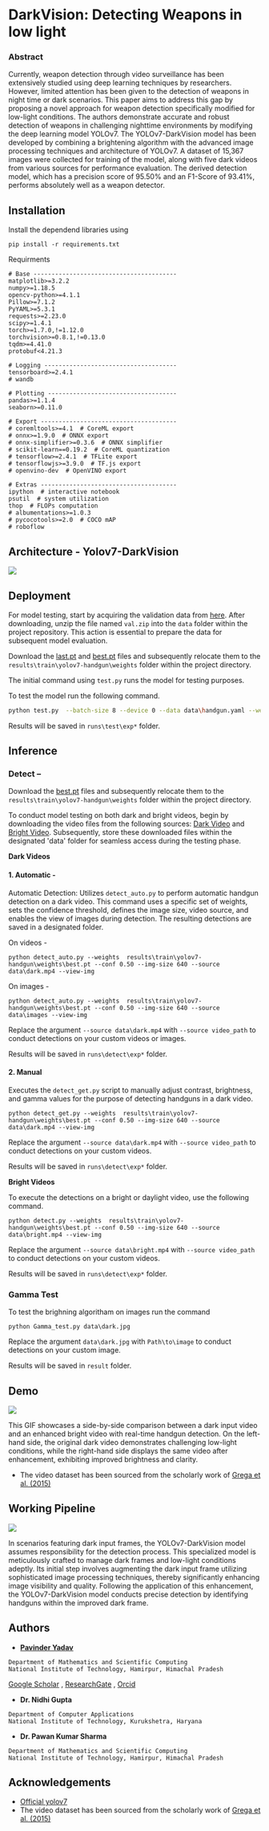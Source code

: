 
# DarkVision: Detecting Weapons in low light

### Abstract

Currently, weapon detection through video surveillance has been extensively studied using deep learning techniques by researchers. However, limited attention has been given to the detection of weapons in night time or dark scenarios. This paper aims to address this gap by proposing a novel approach for weapon detection specifically modified for low-light conditions. The authors demonstrate accurate and robust detection of weapons in challenging nighttime environments by modifying the deep learning model YOLOv7. The YOLOv7-DarkVision model has been developed by combining a brightening algorithm with the advanced image  processing techniques and architecture of YOLOv7. A dataset of 15,367 images were collected for training of the model, along with five dark videos from various sources for performance evaluation. The derived detection model, which has a precision score of 95.50% and an F1-Score of 93.41%, performs absolutely well as a weapon detector.


## Installation

Install the dependend libraries using

```
pip install -r requirements.txt
```

Requirments

``` 
# Base ----------------------------------------
matplotlib>=3.2.2
numpy>=1.18.5
opencv-python>=4.1.1
Pillow>=7.1.2
PyYAML>=5.3.1
requests>=2.23.0
scipy>=1.4.1
torch>=1.7.0,!=1.12.0
torchvision>=0.8.1,!=0.13.0
tqdm>=4.41.0
protobuf<4.21.3

# Logging -------------------------------------
tensorboard>=2.4.1
# wandb

# Plotting ------------------------------------
pandas>=1.1.4
seaborn>=0.11.0

# Export --------------------------------------
# coremltools>=4.1  # CoreML export
# onnx>=1.9.0  # ONNX export
# onnx-simplifier>=0.3.6  # ONNX simplifier
# scikit-learn==0.19.2  # CoreML quantization
# tensorflow>=2.4.1  # TFLite export
# tensorflowjs>=3.9.0  # TF.js export
# openvino-dev  # OpenVINO export

# Extras --------------------------------------
ipython  # interactive notebook
psutil  # system utilization
thop  # FLOPs computation
# albumentations>=1.0.3
# pycocotools>=2.0  # COCO mAP
# roboflow
```



## Architecture - Yolov7-DarkVision

![](https://github.com/PavinderYadav0/DarkVision/blob/main/figures/architecture.png)


## Deployment

For model testing, start by acquiring the validation data from [here](https://drive.google.com/file/d/1SfC_b2F9CIqFXxh23doKV_RkJGHjCwV5/view?usp=sharing). After downloading, unzip the file named ``val.zip`` into the ``data`` folder within the project repository. This action is essential to prepare the data for subsequent model evaluation.

Download the [last.pt](https://drive.google.com/file/d/1LknsYGbqUUGKUUP5KIeP05SpWVsVV0A3/view?usp=sharing) and [best.pt](https://drive.google.com/file/d/1sj6F6xwl0Q9FK-Nsxwzq0QnlgXzVsddI/view?usp=sharing) files and subsequently relocate them to the ``results\train\yolov7-handgun\weights`` folder within the project directory.


The initial command using ``test.py`` runs the model for testing purposes.

To test the model run the following command.

```bash
python test.py  --batch-size 8 --device 0 --data data\handgun.yaml --weights results\train\yolov7-handgun\weights\last.pt --conf 0.50
```
Results will be saved in `runs\test\exp*`  folder.

 ## Inference

### Detect –

Download the [best.pt](https://drive.google.com/file/d/1sj6F6xwl0Q9FK-Nsxwzq0QnlgXzVsddI/view?usp=sharing) files and subsequently relocate them to the ``results\train\yolov7-handgun\weights`` folder within the project directory.

To conduct model testing on both dark and bright videos, begin by downloading the video files from the following sources: [Dark Video](https://drive.google.com/file/d/1GM9FXvSJRAWtWAUw4Uj1IkFMIJLf58Qg/view?usp=sharing) and [Bright Video](https://drive.google.com/file/d/1GQcBSce8SbWcYlPWXPAvz2B6jL8xyf8u/view?usp=sharing). Subsequently, store these downloaded files within the designated 'data' folder for seamless access during the testing phase.


**Dark Videos** 

#### 1.	**Automatic**  -
Automatic Detection: Utilizes ``detect_auto.py`` to perform automatic handgun detection on a dark video. This command uses a specific set of weights, sets the confidence threshold, defines the image size, video source, and enables the view of images during detection. The resulting detections are saved in a designated folder.

On videos -
```
python detect_auto.py --weights  results\train\yolov7-handgun\weights\best.pt --conf 0.50 --img-size 640 --source data\dark.mp4 --view-img
```

On images -
```
python detect_auto.py --weights  results\train\yolov7-handgun\weights\best.pt --conf 0.50 --img-size 640 --source data\images --view-img
```

Replace the argument ``--source data\dark.mp4`` with ``--source video_path`` to conduct detections on your custom videos or images.

Results will be saved in `runs\detect\exp*`  folder.



#### 2.	**Manual**
Executes the ``detect_get.py`` script to manually adjust contrast, brightness, and gamma values for the purpose of detecting handguns in a dark video.

```
python detect_get.py --weights  results\train\yolov7-handgun\weights\best.pt --conf 0.50 --img-size 640 --source data\dark.mp4 --view-img
```

Replace the argument ``--source data\dark.mp4`` with ``--source video_path`` to conduct detections on your custom videos.

Results will be saved in `runs\detect\exp*`  folder.


**Bright Videos**

To execute the detections on a bright or daylight video, use the following command.

```
python detect.py --weights  results\train\yolov7-handgun\weights\best.pt --conf 0.50 --img-size 640 --source data\bright.mp4 --view-img

```

Replace the argument ``--source data\bright.mp4`` with ``--source video_path`` to conduct detections on your custom videos.

Results will be saved in `runs\detect\exp*`  folder.

### Gamma Test
 
 To test the brighning algoritham on images run the command

```
python Gamma_test.py data\dark.jpg
```
Replace the argument ``data\dark.jpg``  with ``Path\to\image`` to conduct detections on your custom image.

Results will be saved in `result` folder.
## Demo


![](https://github.com/PavinderYadav0/DarkVision/blob/main/figures/demo.gif)


This GIF showcases a side-by-side comparison between a dark input video and an enhanced bright video with real-time handgun detection. On the left-hand side, the original dark video demonstrates challenging low-light conditions, while the right-hand side displays the same video after enhancement, exhibiting improved brightness and clarity. 
- The video dataset has been sourced from the scholarly work of [Grega et al. (2015)](https://www.mdpi.com/1424-8220/16/1/47)
## Working Pipeline

![](https://github.com/PavinderYadav0/DarkVision/blob/main/figures/PIPELINE.png)

In scenarios featuring dark input frames, the YOLOv7-DarkVision model assumes responsibility for the detection process. This specialized model is meticulously crafted to manage dark frames and low-light conditions adeptly. Its initial step involves augmenting the dark input frame utilizing sophisticated image processing techniques, thereby significantly enhancing image visibility and quality. Following the application of this enhancement, the YOLOv7-DarkVision model conducts precise detection by identifying handguns within the improved dark frame.
## Authors

- [**Pavinder Yadav**](https://github.com/PavinderYadav0) 
 
 ```
 Department of Mathematics and Scientific Computing 
 National Institute of Technology, Hamirpur, Himachal Pradesh
 ```
 [Google Scholar](https://scholar.google.com/citations?hl=en&authuser=1&user=p6ZeLMkAAAAJ) , [ResearchGate](https://www.researchgate.net/profile/Pavinder-Yadav) , [Orcid](https://orcid.org/0000-0001-8682-0234)
 

- **Dr. Nidhi Gupta**

 ```
 Department of Computer Applications 
 National Institute of Technology, Kurukshetra, Haryana
 ```


- **Dr. Pawan Kumar Sharma**
 ```
 Department of Mathematics and Scientific Computing 
 National Institute of Technology, Hamirpur, Himachal Pradesh
 ```

## Acknowledgements

 - [Official yolov7](https://github.com/WongKinYiu/yolov7)
  - The video dataset has been sourced from the scholarly work of [Grega et al. (2015)](https://www.mdpi.com/1424-8220/16/1/47)

